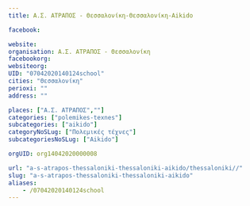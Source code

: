 ```yaml
---
title: Α.Σ. ΑΤΡΑΠΟΣ - Θεσσαλονίκη-Θεσσαλονίκη-Aikido

facebook:

website:
organisation: Α.Σ. ΑΤΡΑΠΟΣ - Θεσσαλονίκη
facebookorg:
websiteorg:
UID: "07042020140124school"
cities: "Θεσσαλονίκη"
perioxi: ""
address: ""

places: ["Α.Σ. ΑΤΡΑΠΟΣ",""]
categories: ["polemikes-texnes"]
subcategories: ["aikido"]
categoryNoSLug: ["Πολεμικές τέχνες"]
subcategoriesNoSLug: ["Aikido"]

orgUID: org14042020000008

url: "a-s-atrapos-thessaloniki-thessaloniki-aikido/thessaloniki//"
slug: "a-s-atrapos-thessaloniki-thessaloniki-aikido"
aliases:
    - /07042020140124school
---
```





